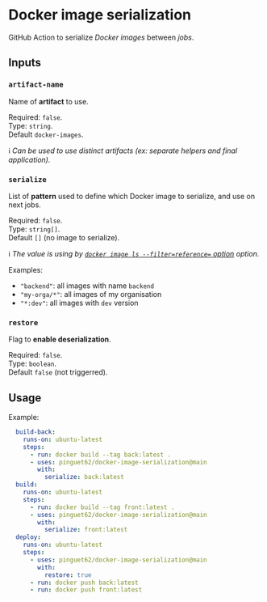 # Docker image serialization

GitHub Action to serialize *Docker images* between *jobs*.

## Inputs

### `artifact-name`

Name of **artifact** to use.

Required: `false`.  
Type: `string`.  
Default `docker-images`.

:information_source: *Can be used to use distinct artifacts (ex: separate helpers and final application).*

### `serialize`

List of **pattern** used to define which Docker image to serialize, and use on next jobs.

Required: `false`.  
Type: `string[]`.  
Default `[]` (no image to serialize).

:information_source: *The value is using by [`docker image ls --filter=reference=` option](https://docs.docker.com/engine/reference/commandline/images/#filter-images-by-reference) option.*

Examples:
* `"backend"`: all images with name `backend`
* `"my-orga/*"`: all images of my organisation
* `"*:dev"`: all images with `dev` version

### `restore`

Flag to **enable deserialization**.

Required: `false`.  
Type: `boolean`.  
Default `false` (not triggerred).

## Usage

Example:

```yaml
  build-back:
    runs-on: ubuntu-latest
    steps:
      - run: docker build --tag back:latest .
      - uses: pinguet62/docker-image-serialization@main
        with:
          serialize: back:latest
  build:
    runs-on: ubuntu-latest
    steps:
      - run: docker build --tag front:latest .
      - uses: pinguet62/docker-image-serialization@main
        with:
          serialize: front:latest
  deploy:
    runs-on: ubuntu-latest
    steps:
      - uses: pinguet62/docker-image-serialization@main
        with:
          restore: true
      - run: docker push back:latest
      - run: docker push front:latest
```
